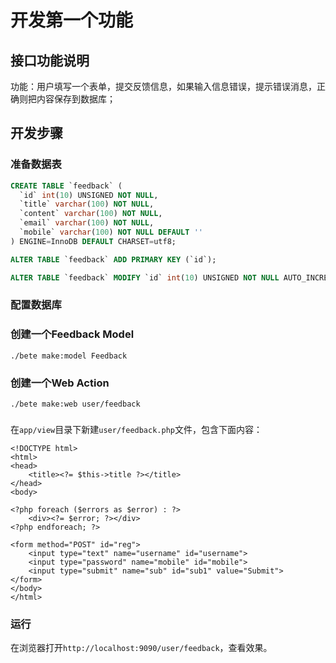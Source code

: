 # 开发第一个功能

## 接口功能说明
功能：用户填写一个表单，提交反馈信息，如果输入信息错误，提示错误消息，正确则把内容保存到数据库；

## 开发步骤
### 准备数据表
```sql
CREATE TABLE `feedback` (
  `id` int(10) UNSIGNED NOT NULL,
  `title` varchar(100) NOT NULL,
  `content` varchar(100) NOT NULL,
  `email` varchar(100) NOT NULL,
  `mobile` varchar(100) NOT NULL DEFAULT ''
) ENGINE=InnoDB DEFAULT CHARSET=utf8;

ALTER TABLE `feedback` ADD PRIMARY KEY (`id`);

ALTER TABLE `feedback` MODIFY `id` int(10) UNSIGNED NOT NULL AUTO_INCREMENT;
```

### 配置数据库


### 创建一个Feedback Model
```
./bete make:model Feedback
```

### 创建一个Web Action
```
./bete make:web user/feedback
```

###
在```app/view```目录下新建```user/feedback.php```文件，包含下面内容：
```
<!DOCTYPE html>
<html>
<head>
    <title><?= $this->title ?></title>
</head>
<body>

<?php foreach ($errors as $error) : ?>
    <div><?= $error; ?></div>
<?php endforeach; ?>

<form method="POST" id="reg">
    <input type="text" name="username" id="username">
    <input type="password" name="mobile" id="mobile">
    <input type="submit" name="sub" id="sub1" value="Submit">
</form>
</body>
</html>
```


### 运行
在浏览器打开```http://localhost:9090/user/feedback```，查看效果。